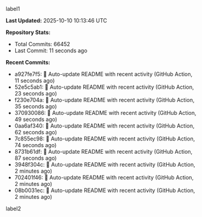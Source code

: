 
label1 
<!-- ACTIVITY_START -->
**Last Updated:** 2025-10-10 10:13:46 UTC

**Repository Stats:**
- Total Commits: 66452
- Last Commit: 11 seconds ago

**Recent Commits:**
- a927fe7f5: 🤖 Auto-update README with recent activity (GitHub Action, 11 seconds ago)
- 52e5c5ab1: 🤖 Auto-update README with recent activity (GitHub Action, 23 seconds ago)
- f230e704a: 🤖 Auto-update README with recent activity (GitHub Action, 35 seconds ago)
- 370930086: 🤖 Auto-update README with recent activity (GitHub Action, 49 seconds ago)
- 0aa6af340: 🤖 Auto-update README with recent activity (GitHub Action, 62 seconds ago)
- 7c855ec98: 🤖 Auto-update README with recent activity (GitHub Action, 74 seconds ago)
- 8731b61df: 🤖 Auto-update README with recent activity (GitHub Action, 87 seconds ago)
- 3948f304c: 🤖 Auto-update README with recent activity (GitHub Action, 2 minutes ago)
- 702401f46: 🤖 Auto-update README with recent activity (GitHub Action, 2 minutes ago)
- 08b0031ec: 🤖 Auto-update README with recent activity (GitHub Action, 2 minutes ago)
<!-- ACTIVITY_END -->

label2
